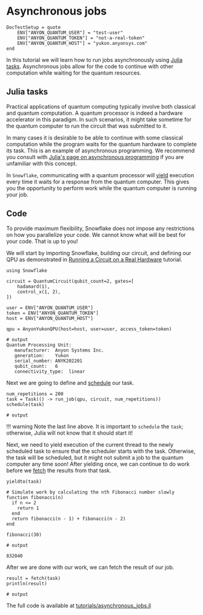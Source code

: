 # Asynchronous jobs

```@meta
DocTestSetup = quote
    ENV["ANYON_QUANTUM_USER"] = "test-user"
    ENV["ANYON_QUANTUM_TOKEN"] = "not-a-real-token"
    ENV["ANYON_QUANTUM_HOST"] = "yukon.anyonsys.com"
end
```

In this tutorial we will learn how to run jobs asynchronously using [Julia tasks](https://docs.julialang.org/en/v1/base/parallel/). Asynchronous jobs allow for the code to continue with other computation while waiting for the quantum resources.

## Julia tasks

Practical applications of quantum computing typically involve   both classical and quantum computation. A quantum processor is indeed a hardware accelerator in this paradigm. In such scenarios, it might take sometime for the quantum computer to run the circuit that was submitted to it.

In many cases it is desirable to be able to continue with some classical computation while the program waits for the quantum hardware to complete its task. This is an example of  asynchronous programming. We recommend you consult with [Julia's page on asynchronous programming](https://docs.julialang.org/en/v1/manual/asynchronous-programming/) if you are unfamiliar with this concept.

In `Snowflake`, communicating with a quantum processor will [yield](https://docs.julialang.org/en/v1/base/parallel/#Base.yield) execution every time it waits for a response from the quantum computer. This gives you the opportunity to perform work while the quantum computer is running your job.


## Code

To provide maximum flexibility, Snowflake does not impose any restrictions on how you parallelize your code. We cannot know what will be best for your code. That is up to you!

We will start by importing Snowflake, building our circuit, and defining our QPU as demonstrated in [Running a Circuit on a Real Hardware](../run_circuit_anyon.md) tutorial.


```jldoctest asynchronous_job; output = false
using Snowflake

circuit = QuantumCircuit(qubit_count=2, gates=[
    hadamard(1),
    control_x(1, 2),
])

user = ENV["ANYON_QUANTUM_USER"]
token = ENV["ANYON_QUANTUM_TOKEN"]
host = ENV["ANYON_QUANTUM_HOST"]

qpu = AnyonYukonQPU(host=host, user=user, access_token=token)

# output
Quantum Processing Unit:
   manufacturer:  Anyon Systems Inc.
   generation:    Yukon
   serial_number: ANYK202201
   qubit_count:   6
   connectivity_type:  linear
```

Next we are going to define and [schedule](https://docs.julialang.org/en/v1/base/parallel/#Base.schedule) our task.

```jldoctest asynchronous_job; output = false, setup = :(qpu = VirtualQPU()), filter = r".*"
num_repetitions = 200
task = Task(() -> run_job(qpu, circuit, num_repetitions))
schedule(task)

# output

```

!!! warning
    Note the last line above. It is important to `schedule` the `task`; otherwise, Julia will not know that it should start it!

Next, we need to yield execution of the current thread to the newly scheduled task to ensure that the scheduler starts with the task. Otherwise, the task will be scheduled, but it might not submit a job to the quantum computer any time soon! After yielding once, we can continue to do work before we [fetch](https://docs.julialang.org/en/v1/base/parallel/#Base.fetch-Tuple{task}) the results from that task.


```jldoctest asynchronous_job; output = false
yieldto(task)

# Simulate work by calculating the nth Fibonacci number slowly
function fibonacci(n)
  if n <= 2
    return 1
  end
  return fibonacci(n - 1) + fibonacci(n - 2)
end

fibonacci(30)

# output

832040

```

After we are done with our work, we can fetch the result of our job.

```jldoctest asynchronous_job; output = false, filter = r".*"
result = fetch(task)
println(result)

# output

```

The full code is available at [tutorials/asynchronous\_jobs.jl](https://github.com/anyonlabs/Snowflake.jl/blob/main/tutorials/asynchronous_jobs.jl)
